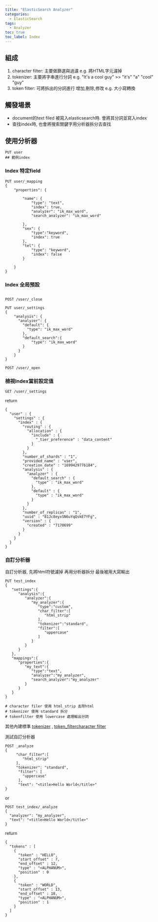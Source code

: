 ```yaml
---
title: "ElasticSearch Analyzer"
categories:
  - ElasticSearch
tags:
  - Analyzer
toc: true
toc_label: Index
---
```


## 組成

1. character filter: 主要做篩選與過濾 e.g. 將HTML字元濾掉  
2. tokenizer: 主要將字串進行分詞 e.g. "It's a cool guy" >> "it's" "a" "cool" "guy"  
3. token filter:  可將拆出的分詞進行 增加,刪除,修改 e.g. 大小寫轉換  


## 觸發場景

- document的text filed 被寫入elasticsearch時. 會將其分詞並寫入index
- 查找index時, 也會將搜索關鍵字用分析器拆分去查找



## 使用分析器


```
PUT user
## 範例index
```

### Index 特定field

```
PUT user/_mapping
{
	"properties": {

		"name": {
			"type": "text",
			"index": true,
			"analyzer": "ik_max_word",
			"search_analyzer": "ik_max_word"
			
		},
		"sex": {
			"type":"keyword",
			"index": true
		},
		"tel": {
			"type": "keyword",
			"index": false
		}

	}
}
```


### Index 全局預設

```

POST /user/_close

PUT user/_settings
{
    "analysis": {
      "analyzer": {
        "default": {
          "type": "ik_max_word"
        },
        "default_search":{
	        "type": "ik_max_word"
        }
      }
    }
}

POST /user/_open
```


###  檢視Index當前設定值

```
GET /user/_settings
```

return
```
{
  "user" : {
    "settings" : {
      "index" : {
        "routing" : {
          "allocation" : {
            "include" : {
              "_tier_preference" : "data_content"
            }
          }
        },
        "number_of_shards" : "1",
        "provided_name" : "user",
        "creation_date" : "1699429776184",
        "analysis" : {
          "analyzer" : {
            "default_search" : {
              "type" : "ik_max_word"
            },
            "default" : {
              "type" : "ik_max_word"
            }
          }
        },
        "number_of_replicas" : "1",
        "uuid" : "81Jc8eyxSN6uYqQskE7YFg",
        "version" : {
          "created" : "7170699"
        }
      }
    }
  }
}
```




### 自訂分析器

自訂分析器, 先將html符號濾掉 再用分析器拆分 最後被用大寫輸出  

```
PUT test_index
{
   "settings":{
      "analysis":{
         "analyzer":{
            "my_analyzer":{
               "type":"custom",
               "char_filter":[
                  "html_strip"
               ],
               "tokenizer":"standard",
               "filter":[
                  "uppercase"
               ]
            }
         }
      }
   },
   "mappings":{
      "properties":{
         "my_text":{
            "type":"text",
            "analyzer":"my_analyzer",
            "search_analyzer":"my_analyzer"
         }
      }
   }
}

# character filer 使用 html_strip 去除html
# tokenizer 使用 standard 拆分
# tokenfilter 使用 lowercase 處理輸出分詞

```

其他內建標準 [tokenizer](https://www.elastic.co/guide/en/elasticsearch/reference/current/analysis-tokenizers.html) , [token_filter](https://www.elastic.co/guide/en/elasticsearch/reference/current/analysis-tokenfilters.html)[character filter](https://www.elastic.co/guide/en/elasticsearch/reference/current/analysis-charfilters.html)


測試自訂分析器
```
POST _analyze
{
	 "char_filter":[
	 	"html_strip"
	 ],
	 "tokenizer": "standard",
	  "filter": [
		"uppercase"
	  ],
	  "text": "<title>Hello World</title>"
}
```

or


```
POST test_index/_analyze
{
  "analyzer": "my_analyzer",
  "text": "<title>Hello World</title>"
}
```


return  

```
{
  "tokens" : [
    {
      "token" : "HELLO",
      "start_offset" : 7,
      "end_offset" : 12,
      "type" : "<ALPHANUM>",
      "position" : 0
    },
    {
      "token" : "WORLD",
      "start_offset" : 13,
      "end_offset" : 18,
      "type" : "<ALPHANUM>",
      "position" : 1
    }
  ]
}

```


